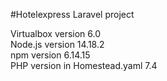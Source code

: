 #Hotelexpress Laravel project

Virtualbox version 6.0  
Node.js version 14.18.2  
npm version 6.14.15  
PHP version in Homestead.yaml 7.4
